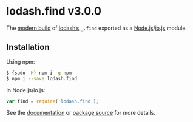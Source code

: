 # lodash.find v3.0.0

The [modern build](https://github.com/lodash/lodash/wiki/Build-Differences) of [lodash’s](https://lodash.com/) `_.find` exported as a [Node.js](http://nodejs.org/)/[io.js](https://iojs.org/) module.

## Installation

Using npm:

```bash
$ {sudo -H} npm i -g npm
$ npm i --save lodash.find
```

In Node.js/io.js:

```js
var find = require('lodash.find');
```

See the [documentation](https://lodash.com/docs#find) or [package source](https://github.com/lodash/lodash/blob/3.0.0-npm-packages/lodash.find) for more details.
